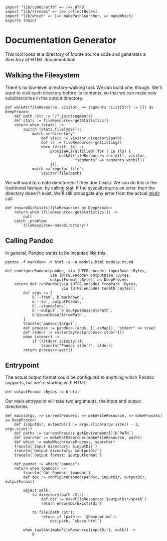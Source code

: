 ```
import "lib/codec/utf8" =~ [=> UTF8]
import "lib/streams" =~ [=> collectBytes]
import "lib/which" =~ [=> makePathSearcher, => makeWhich]
exports (main)
```

# Documentation Generator

This tool looks at a directory of Monte source code and generates a directory
of HTML documentation.

## Walking the Filesystem

There's no low-level directory-walking tool. We can build one, though.
We'll want to visit each directory before its contents, so that we can make
new subdirectories in the output directory.

```
def walkAt(fileResource, visitor, => segments :List[Str] := []) as DeepFrozen:
    def path :Str := "/".join(segments)
    def stats := fileResource<-getStatistics()
    return when (stats) ->
        switch (stats.fileType()):
            match =="directory":
                def visit := visitor.directory(path)
                def ls := fileResource<-getListing()
                when (visit, ls) ->
                    promiseAllFulfilled([for l in (ls) {
                        walkAt(fileResource<-child(l), visitor,
                               "segments" => segments.with(l))
                    }])
            match =="regular file":
                visitor.file(path)
```

We will want to create directories if they don't exist. We can do this in the
traditional fashion, by calling [stat](https://linux.die.net/man/2/stat). If
the syscall returns an error, then the directory doesn't exist. We'll still
propagate any error from the actual [mkdir](https://linux.die.net/man/2/mkdir)
call.

```
def ensureDirExists(fileResource) as DeepFrozen:
    return when (fileResource<-getStatistics()) ->
        null
    catch _problem:
        fileResource<-makeDirectory()
```

## Calling Pandoc

In general, Pandoc wants to be incanted like this:

    pandoc -f markdown -t html -s -o module.html module.mt.md

```
def configurePandoc(pandoc, via (UTF8.encode) inputBase :Bytes,
                    via (UTF8.encode) outputBase :Bytes,
                    outputFormat :Bytes) as DeepFrozen:
    return def runPandoc(via (UTF8.encode) fromPath :Bytes,
                         via (UTF8.encode) toPath :Bytes):
        def args := [
            b`--from`, b`markdown`,
            b`--to`, outputFormat,
            b`--standalone`,
            b`--output`, b`$outputBase/$toPath`,
            b`$inputBase/$fromPath`,
        ]
        traceln(`pandoc($args)`)
        def process := pandoc<-(args, [].asMap(), "stderr" => true)
        def stderr := collectBytes(process<-stderr())
        when (stderr) ->
            if (!stderr.isEmpty()):
                traceln("Pandoc stderr", stderr)
        return process<-wait()
```

## Entrypoint

The actual output format could be configured to anything which Pandoc
supports, but we're starting with HTML.

```
def outputFormat :Bytes := b`html`
```

Our main entrypoint will take two arguments, the input and output directories.

```
def main(argv, => currentProcess, => makeFileResource, => makeProcess) as DeepFrozen:
    def [inputDir, outputDir] := argv.slice(argv.size() - 2, argv.size())
    def paths := currentProcess.getEnvironment()[b`PATH`]
    def searcher := makePathSearcher(makeFileResource, paths)
    def which := makeWhich(makeProcess, searcher)
    traceln(`Input directory: $inputDir`)
    traceln(`Output directory: $outputDir`)
    traceln(`Output format: $outputFormat`)

    def pandoc := which("pandoc")
    return when (pandoc) ->
        traceln(`Got Pandoc: $pandoc`)
        def doc := configurePandoc(pandoc, inputDir, outputDir, outputFormat)

        object walk:
            to directory(path :Str):
                def dir := makeFileResource(`$outputDir/$path`)
                return ensureDirExists(dir)

            to file(path :Str):
                return if (path =~ `@base.mt.md`):
                    doc(path, `$base.html`)

        when (walkAt(makeFileResource(inputDir), walk)) ->
            0
```
